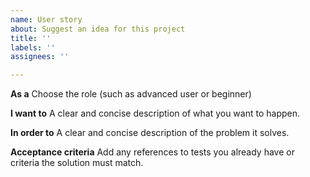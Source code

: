 ```yaml
---
name: User story
about: Suggest an idea for this project
title: ''
labels: ''
assignees: ''

---
```


**As a**
Choose the role (such as advanced user or beginner)

**I want to**
A clear and concise description of what you want to happen.

**In order to**
A clear and concise description of the problem it solves.

**Acceptance criteria**
Add any references to tests you already have or criteria the solution must match.

